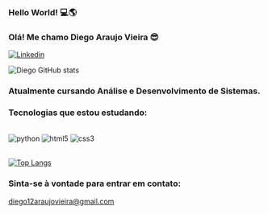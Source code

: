 ### Hello World! 💻🌎
### Olá! Me chamo Diego Araujo Vieira 😎
[![Linkedin](https://img.shields.io/badge/LinkedIn-0077B5?style=for-the-badge&logo=linkedin&logoColor=white)](https://www.linkedin.com/in/diego-araujo-vieira-306771176/)

![Diego GitHub stats](https://github-readme-stats.vercel.app/api?username=diegoAraujoVieira&show_icons=true&theme=tokyonight)

### Atualmente cursando Análise e Desenvolvimento de Sistemas.
### Tecnologias que estou estudando:
<div style='display: inline_block'><br/>
    <img alt='python' src='https://img.shields.io/badge/Python-14354C?style=for-the-badge&logo=python&logoColor=white'>
    <img alt='html5' src='https://img.shields.io/badge/HTML5-E34F26?style=for-the-badge&logo=html5&logoColor=white'>
    <img alt='css3' src='https://img.shields.io/badge/CSS3-1572B6?style=for-the-badge&logo=css3&logoColor=white'>
</div><br/>

[![Top Langs](https://github-readme-stats.vercel.app/api/top-langs/?username=diegoAraujoVieira&langs_count=8)](https://github.com/anuraghazra/github-readme-stats)

### Sinta-se à vontade para entrar em contato:
diego12araujovieira@gmail.com


